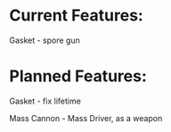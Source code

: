 # Current Features:
  Gasket - spore gun
# Planned Features:
Gasket - fix lifetime

Mass Cannon - Mass Driver, as a weapon
